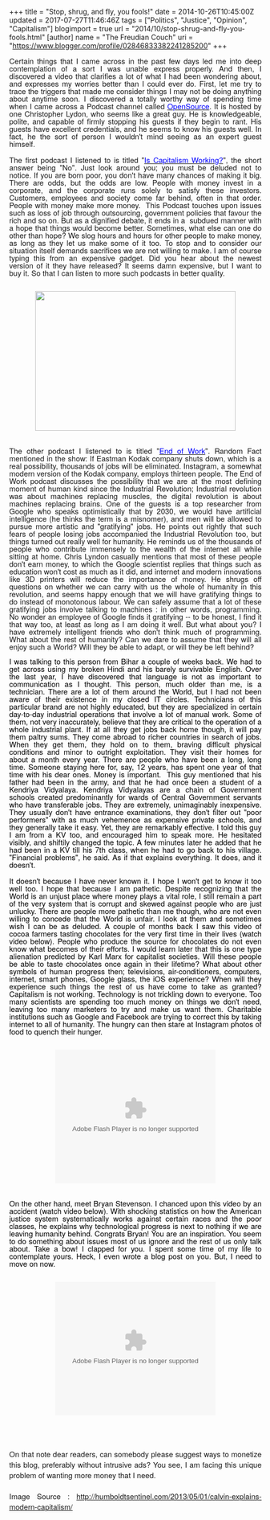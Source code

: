 +++
title = "Stop, shrug, and fly, you fools!"
date = 2014-10-26T10:45:00Z
updated = 2017-07-27T11:46:46Z
tags = ["Politics", "Justice", "Opinion", "Capitalism"]
blogimport = true 
url = "2014/10/stop-shrug-and-fly-you-fools.html"
[author]
	name = "The Freudian Couch"
	uri = "https://www.blogger.com/profile/02846833382241285200"
+++

<div dir="ltr" style="text-align: left;" trbidi="on">
<div dir="ltr" style="line-height: 1; margin-bottom: 0pt; margin-top: 0pt; text-align: justify;">
<span style="background-color: transparent; font-family: &quot;helvetica neue&quot;; font-size: 15px; font-style: normal; font-variant: normal; font-weight: normal; text-decoration: none; vertical-align: baseline; white-space: pre-wrap;">Certain things that I came across in the past few days led me into deep contemplation of a sort I was unable express properly. And then, I discovered a video that clarifies a lot of what I had been wondering about, and expresses my worries better than I could ever do. </span><span style="font-family: &quot;helvetica neue&quot;; font-size: 15px; line-height: 1; white-space: pre-wrap;">First, let me try to trace the triggers that made me consider things I may not be doing anything about anytime soon. I discovered a totally worthy way of spending time when I came across a Podcast channel called </span><a href="http://radioopensource.org/" style="font-family: 'Helvetica Neue'; font-size: 15px; line-height: 1; white-space: pre-wrap;" target="_blank"><span style="color: blue;">OpenSource</span></a><span style="font-family: &quot;helvetica neue&quot;; font-size: 15px; line-height: 1; white-space: pre-wrap;">. It is hosted by one Christopher Lydon, who seems like a great guy. He is knowledgeable, polite, and capable of firmly stopping his guests if they begin to rant. His guests have excellent credentials, and he seems to know his guests well. In fact, he the sort of person I wouldn't mind seeing as an expert guest himself.</span></div>
<div style="text-align: justify;">
<b style="font-weight: normal;"><br /></b></div>
<div dir="ltr" style="line-height: 1; margin-bottom: 0pt; margin-top: 0pt; text-align: justify;">
<span style="background-color: transparent; font-family: &quot;helvetica neue&quot;; font-size: 15px; font-style: normal; font-variant: normal; font-weight: normal; text-decoration: none; vertical-align: baseline; white-space: pre-wrap;">The first podcast I listened to is titled "<a href="http://radioopensource.org/the-question-of-capitalism/" target="_blank"><span style="color: blue;">Is Capitalism Working?</span></a>", the short answer being "No". Just look around you; you must be deluded not to notice. If you are born poor, you don't have many chances of making it big. There are odds, but the odds are low. People with money invest in a corporate, and the corporate runs solely to satisfy these investors. Customers, employees and society come far behind, often in that order. People with money make more money. &nbsp;This Podcast touches upon issues such as loss of job through outsourcing, government policies that favour the rich and so on. But as a dignified debate, it ends in a  subdued manner with a hope that things would become better. Sometimes, what else can one do other than hope? We slog hours and hours for other people to make money, as long as they let us make some of it too. To stop and to consider our situation itself demands sacrifices we are not willing to make. I am of course typing this from an expensive gadget. Did you hear about the newest version of it they have released? It seems damn expensive, but I want to buy it. So that I can listen to more such podcasts in better quality.</span><br />
<span style="background-color: transparent; font-family: &quot;helvetica neue&quot;; font-size: 15px; font-style: normal; font-variant: normal; font-weight: normal; text-decoration: none; vertical-align: baseline; white-space: pre-wrap;"><br /></span>
<br />
<div class="separator" style="clear: both; text-align: center;">
<a href="https://blogger.googleusercontent.com/img/b/R29vZ2xl/AVvXsEhPb0BUbE6ww6LiDRlxGt7jo1fzaHCC5fMvhjWptSmiwn0HCYgtZDFTT2hKiVnMmCoDkk267v99psgFs9oeK-CuSLUMHIig6hYdPdZnMbYYbVwVoHyHBs_G7S1pBes6JGWlZeYlMc-wZn8A/s1600/calvin.jpg" imageanchor="1" style="margin-left: 1em; margin-right: 1em;"><img border="0" height="278" src="https://blogger.googleusercontent.com/img/b/R29vZ2xl/AVvXsEhPb0BUbE6ww6LiDRlxGt7jo1fzaHCC5fMvhjWptSmiwn0HCYgtZDFTT2hKiVnMmCoDkk267v99psgFs9oeK-CuSLUMHIig6hYdPdZnMbYYbVwVoHyHBs_G7S1pBes6JGWlZeYlMc-wZn8A/s400/calvin.jpg" width="400" /></a></div>
<span style="background-color: transparent; font-family: &quot;helvetica neue&quot;; font-size: 15px; font-style: normal; font-variant: normal; font-weight: normal; text-decoration: none; vertical-align: baseline; white-space: pre-wrap;"><br /></span></div>
<div style="text-align: justify;">
<b style="font-weight: normal;"><br /></b></div>
<div dir="ltr" style="line-height: 1; margin-bottom: 0pt; margin-top: 0pt; text-align: justify;">
<span style="background-color: transparent; font-family: &quot;helvetica neue&quot;; font-size: 15px; font-style: normal; font-variant: normal; font-weight: normal; text-decoration: none; vertical-align: baseline; white-space: pre-wrap;">The other podcast I listened to is titled "<a href="http://radioopensource.org/the-end-of-work/" target="_blank"><span style="color: blue;">End of Work</span></a>". Random Fact mentioned in the show: If Eastman Kodak company shuts down, which is a real possibility, thousands of jobs will be eliminated. Instagram, a somewhat modern version of the Kodak company, employs thirteen people. The End of Work podcast discusses the possibility that we are at the most defining moment of human kind since the Industrial Revolution; Industrial revolution was about machines replacing muscles, the digital revolution is about machines replacing brains. One of the guests is a top researcher from Google who speaks optimistically that by 2030, we would have artificial intelligence (he thinks the term is a misnomer), and men will be allowed to pursue more artistic and "gratifying" jobs. He points out rightly that such fears of people losing jobs accompanied the Industrial Revolution too, but things turned out really well for humanity. He reminds us of the thousands of people who contribute immensely to the wealth of the internet all while sitting at home. Chris Lyndon casually mentions that most of these people don't earn money, to which the Google scientist replies that things such as education won't cost as much as it did, and internet and modern innovations like 3D printers will reduce the importance of money. He shrugs off questions on whether we can carry with us the whole of humanity in this revolution, and seems happy enough that we will have gratifying things to do instead of monotonous labour. We can safely assume that a lot of these gratifying jobs involve talking to machines : in other words, programming. No wonder an employee of Google finds it gratifying -- to be honest, I find it that way too, at least as long as I am doing it well. But what about you? I have extremely intelligent friends who don't think much of programming. What about the rest of humanity? Can we dare to assume that they will all enjoy such a World? Will they be able to adapt, or will they be left behind?</span><br />
<br /></div>
<div dir="ltr" style="line-height: 1; margin-bottom: 0pt; margin-top: 0pt; text-align: justify;">
<span style="background-color: transparent; color: black; font-family: &quot;helvetica neue&quot;; font-size: 15px; font-style: normal; font-variant: normal; font-weight: normal; text-decoration: none; vertical-align: baseline; white-space: pre-wrap;">I was talking to this person from Bihar a couple of weeks back. We had to get across using my broken Hindi and his barely survivable English. Over the last year, I have discovered that language is not as important to communication as I thought. This person, much older than me, is a technician. There are a lot of them around the World, but I had not been aware of their existence in my closed IT circles. Technicians of this particular brand are not highly educated, but they are specialized in certain day-to-day industrial operations that involve a lot of manual work. Some of them, not very inaccurately, believe that they are critical to the operation of a whole industrial plant. If at all they get jobs back home though, it will pay them paltry sums. They come abroad to richer countries in search of jobs. When they get them, they hold on to them, braving difficult physical conditions and minor to outright exploitation. They visit their homes for about a month every year. There are people who have been a long, long time. Someone staying here for, say, 12 years, has spent one year of that time with his dear ones. Money is important. &nbsp;This guy mentioned that his father had been in the army, and that he had once been a student of a Kendriya Vidyalaya. Kendriya Vidyalayas are a chain of Government schools created predominantly for wards of Central Government servants who have transferable jobs. They are extremely, unimaginably inexpensive. They usually don't have entrance examinations, they don't filter out "poor performers" with as much vehemence as expensive private schools, and they generally take it easy. Yet, they are remarkably effective. I told this guy I am from a KV too, and encouraged him to speak more. He hesitated visibly, and shiftily changed the topic. A few minutes later he added that he had been in a KV till his 7th class, when he had to go back to his village. "Financial problems", he said. As if that explains everything. It does, and it doesn't.</span></div>
<div style="text-align: justify;">
<b style="font-weight: normal;"><br /></b></div>
<div dir="ltr" style="line-height: 1; margin-bottom: 0pt; margin-top: 0pt; text-align: justify;">
<span style="background-color: transparent; color: black; font-family: &quot;helvetica neue&quot;; font-size: 15px; font-style: normal; font-variant: normal; font-weight: normal; text-decoration: none; vertical-align: baseline; white-space: pre-wrap;">It doesn't because I have never known it. I hope I won't get to know it too well too. I hope that because I am pathetic. Despite recognizing that the World is an unjust place where money plays a vital role, I still remain a part of the very system that is corrupt and skewed against people who are just unlucky. There are people more pathetic than me though, who are not even willing to concede that the World is unfair. I look at them and sometimes wish I can be as deluded. A couple of months back I saw this video of cocoa farmers tasting chocolates for the very first time in their lives (watch video below). People who produce the source for chocolates do not even know what becomes of their efforts. I would learn later that this is one type alienation predicted by Karl Marx for capitalist societies. Will these people be able to taste chocolates once again in their lifetime? What about other symbols of human progress then; televisions, air-conditioners, computers, internet, smart phones, Google glass, the iOS experience? When will they experience such things the rest of us have come to take as granted? Capitalism is not working. Technology is not trickling down to everyone. Too many scientists are spending too much money on things we don't need, leaving too many marketers to try and make us want them. Charitable institutions such as Google and Facebook are trying to correct this by taking internet to all of humanity. The hungry can then stare at Instagram photos of food to quench their hunger.</span><br />
<span style="background-color: transparent; color: black; font-family: &quot;helvetica neue&quot;; font-size: 15px; font-style: normal; font-variant: normal; font-weight: normal; text-decoration: none; vertical-align: baseline; white-space: pre-wrap;"><br /></span>
<br />
<div class="separator" style="clear: both; text-align: center;">
<object class="BLOGGER-youtube-video" classid="clsid:D27CDB6E-AE6D-11cf-96B8-444553540000" codebase="http://download.macromedia.com/pub/shockwave/cabs/flash/swflash.cab#version=6,0,40,0" data-thumbnail-src="https://ytimg.googleusercontent.com/vi/zEN4hcZutO0/0.jpg" height="266" width="320"><param name="movie" value="https://youtube.googleapis.com/v/zEN4hcZutO0&source=uds" /><param name="bgcolor" value="#FFFFFF" /><param name="allowFullScreen" value="true" /><embed width="320" height="266"  src="https://youtube.googleapis.com/v/zEN4hcZutO0&source=uds" type="application/x-shockwave-flash" allowfullscreen="true"></embed></object></div>
<span style="background-color: transparent; color: black; font-family: &quot;helvetica neue&quot;; font-size: 15px; font-style: normal; font-variant: normal; font-weight: normal; text-decoration: none; vertical-align: baseline; white-space: pre-wrap;"><br /></span></div>
<div style="text-align: justify;">
<b style="font-weight: normal;"><br /></b></div>
<div dir="ltr" style="line-height: 1; margin-bottom: 0pt; margin-top: 0pt; text-align: justify;">
<span style="background-color: transparent; color: black; font-family: &quot;helvetica neue&quot;; font-size: 15px; font-style: normal; font-variant: normal; font-weight: normal; text-decoration: none; vertical-align: baseline; white-space: pre-wrap;">On the other hand, meet Bryan Stevenson. I chanced upon this video by an accident (watch video below). With shocking statistics on how the American justice system systematically works against certain races and the poor classes, he explains why technological progress is next to nothing if we are leaving humanity behind. Congrats Bryan! You are an inspiration. You seem to do something about issues most of us ignore and the rest of us only talk about. Take a bow! I clapped for you. I spent some time of my life to contemplate yours. Heck, I even wrote a blog post on you. But, I need to move on now. </span><br />
<span style="background-color: transparent; color: black; font-family: &quot;helvetica neue&quot;; font-size: 15px; font-style: normal; font-variant: normal; font-weight: normal; text-decoration: none; vertical-align: baseline; white-space: pre-wrap;"><br /></span>
<br />
<div class="separator" style="clear: both; text-align: center;">
<object class="BLOGGER-youtube-video" classid="clsid:D27CDB6E-AE6D-11cf-96B8-444553540000" codebase="http://download.macromedia.com/pub/shockwave/cabs/flash/swflash.cab#version=6,0,40,0" data-thumbnail-src="https://ytimg.googleusercontent.com/vi/c2tOp7OxyQ8/0.jpg" height="266" width="320"><param name="movie" value="https://youtube.googleapis.com/v/c2tOp7OxyQ8&source=uds" /><param name="bgcolor" value="#FFFFFF" /><param name="allowFullScreen" value="true" /><embed width="320" height="266"  src="https://youtube.googleapis.com/v/c2tOp7OxyQ8&source=uds" type="application/x-shockwave-flash" allowfullscreen="true"></embed></object></div>
<span style="background-color: transparent; color: black; font-family: &quot;helvetica neue&quot;; font-size: 15px; font-style: normal; font-variant: normal; font-weight: normal; text-decoration: none; vertical-align: baseline; white-space: pre-wrap;"><br /></span></div>
<br />
<div style="text-align: justify;">
<br /></div>
<span style="font-family: &quot;helvetica neue&quot;; font-size: 15px; vertical-align: baseline; white-space: pre-wrap;"></span><br />
<div style="text-align: justify;">
<span style="font-family: &quot;helvetica neue&quot;; font-size: 15px; vertical-align: baseline; white-space: pre-wrap;">On that note dear readers, can somebody please suggest ways to monetize this blog, preferably without intrusive ads? You see, I am facing this unique problem of wanting more money that I need.</span><br />
<span style="font-family: &quot;helvetica neue&quot;; font-size: 15px; vertical-align: baseline; white-space: pre-wrap;"><br /></span>
<span style="font-family: &quot;helvetica neue&quot;; font-size: 15px; vertical-align: baseline; white-space: pre-wrap;">Image Source : <a href="http://humboldtsentinel.com/2013/05/01/calvin-explains-modern-capitalism/">http://humboldtsentinel.com/2013/05/01/calvin-explains-modern-capitalism/</a></span></div>
<span style="font-family: &quot;helvetica neue&quot;; font-size: 15px; vertical-align: baseline; white-space: pre-wrap;">
</span></div>

